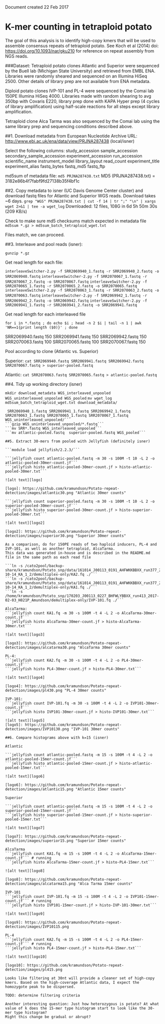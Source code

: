 Document created 22 Feb 2017

# K-mer counting in tetraploid potato

The goal of this analysis is to identify high-copy kmers that will be used to assemble consensus repeats of tetraploid potato.
See Koch et al (2014) doi: https://doi.org/10.1093/nar/gku210 for reference on repeat assembly from NGS reads.

###Dataset: Tetraploid potato clones Atlantic and Superior were sequenced by the Buell lab (Michigan State University) and retrieved from EMBL ENA. Libraries were randomly sheared
and sequenced on an Illumina HiSeq 2500. Other details of library prep are not available from ENA metadata.

Diploid potato clones IVP-101 and PL-4 were sequenced by the Comai lab 150PE Illumina HiSeq 4000. Libraries made with random shearing to avg 350bp with Covaris E220,
library prep done with KAPA Hyper prep (4 cycles of library amplification) using half-scale reactions for all steps except library amplification.

Tetraploid clone Alca Tarma was also sequenced by the Comai lab using the same library prep and sequencing conditions described above. 

##1. Download metadata from European Nucleotide Archive URL: http://www.ebi.ac.uk/ena/data/view/PRJNA287438 (local/isner)

Select the following columns:
study_accession
sample_accession
secondary_sample_accession
experiment_accession
run_accession
scientific_name
instrument_model
library_layout
read_count
experiment_title
experiment_alias
fastq_bytes
fastq_md5
fastq_ftp

md5sum of metadata file:
```md5 PRJNA287438.txt```
MD5 (PRJNA287438.txt) = 3182e86b4f7fabf9fd27138b35f4bf1c

##2. Copy metadata to isner (UC Davis Genome Center cluster) and download fastq files for Atlantic and Superior WGS reads. Download takes ~6 days.
```grep "WGS" PRJNA287438.txt | cut -f 14 | tr ";" "\n" | xargs wget 2>&1 | tee -a wget_log```
Downloaded: 12 files, 108G in 6d 5h 50m 30s (209 KB/s)

Check to make sure md5 checksums match expected in metadata file
```md5sum *.gz > md5sum_batch_tetraploid_wget.txt```

Files match, we can proceed.

##3. Interleave and pool reads (isner):

```gunzip *.gz```

Get read length for each file:

```interleaveSwitcher-2.py -f SRR2069940_1.fastq -r SRR2069940_2.fastq -o SRR2069940.fastq```
```interleaveSwitcher-2.py -f SRR2070067_1.fastq -r SRR2070067_2.fastq -o SRR2070067.fastq```
```interleaveSwitcher-2.py -f SRR2070065_1.fastq -r SRR2070065_2.fastq -o SRR2070065.fastq```
```interleaveSwitcher-2.py -f SRR2070063_1.fastq -r SRR2070063_2.fastq -o SRR2070063.fastq```
```interleaveSwitcher-2.py -f SRR2069942_1.fastq -r SRR2069942_2.fastq -o SRR2069942.fastq```
```interleaveSwitcher-2.py -f SRR2069941_1.fastq -r SRR2069941_2.fastq -o SRR2069941.fastq```

Get read length for each interleaved file

```for i in *.fastq ; do echo $i ; head -n 2 $i | tail -n 1 | awk 'NR==1{print length ($0)}' ; done```

SRR2069940.fastq
150
SRR2069941.fastq
150
SRR2069942.fastq
150
SRR2070063.fastq
100
SRR2070065.fastq
100
SRR2070067.fastq
150

Pool according to clone (Atlantic vs. Superior)

Superior:
```cat SRR2069940.fastq SRR2069941.fastq SRR2069942.fastq SRR2070067.fastq > superior-pooled.fastq```

Atlantic:
```cat SRR2070063.fastq SRR2070065.fastq > atlantic-pooled.fastq```

##4. Tidy up working directory (isner)

```mkdir download_metadata WGS_interleaved_unpooled WGS_uninterleaved_unpooled WGS_pooled```
```mv wget_log md5sum_batch_tetraploid_wget.txt download_metadata/```
```mv SRR2069940_2.fastq SRR2069941_2.fastq SRR2069942_2.fastq SRR2070063_2.fastq SRR2070065_2.fastq SRR2070067_2.fastq \
 SRR2069940_1.fastq SRR2069941_1.fastq SRR2069942_1.fastq SRR2070063_1.fastq SRR2070065_1.fastq SRR2070067_1.fastq WGS_uninterleaved_unpooled/```
```gzip WGS_uninterleaved_unpooled/*.fastq```
```mv SRR*.fastq WGS_interleaved_unpooled```
```mv atlantic-pooled.fastq  superior-pooled.fastq WGS_pooled```

##5. Extract 30-mers from pooled with Jellyfish (definitely isner)

```module load jellyfish/2.2.3/```

```jellyfish count atlantic-pooled.fastq -m 30 -s 100M -t 10 -L 2 -o atlantic-pooled-30mer-count.jf```
```jellyfish histo atlantic-pooled-30mer-count.jf > histo-atlantic-pooled-30mer.txt```

![alt text][logo]

[logo]: https://github.com/kramundson/Potato-repeat-detection/images/atlantic30.png "Atlantic 30mer counts"

```jellyfish count superior-pooled.fastq -m 30 -s 100M -t 10 -L 2 -o superior-pooled-30mer-count.jf```
```jellyfish histo superior-pooled-30mer-count.jf > histo-superior-pooled-30mer.txt```

![alt text][logo2]

[logo2]: https://github.com/kramundson/Potato-repeat-detection/images/superior30.png "Superior 30mer counts"

As a comparison, do for 150PE reads of two haploid inducers, PL-4 and IVP-101, as well as another tetraploid, AlcaTarma.
This data was generated in-house and is described in the README.md file in the same path as each read file

```ln -s /cato2pool/backup-share/kramundson/Potato_snp/data/161014_J00113_0191_AHFWKKBBXX_run377_2016-10-14_KA_1_2/demultiplex-only/KA2.fq ./```
```ln -s /cato2pool/backup-share/kramundson/Potato_snp/data/161014_J00113_0191_AHFWKKBBXX_run377_2016-10-14_KA_1_2/demultiplex-only/KA1.fq ./```
```ln -s /home/kramundson/Potato_snp/170203_J00113_0227_BHFWLYBBXX_run413_2017-02-03_H821P_Amundson/demultiplex-only/IVP-101.fq ./```

AlcaTarma:
```jellyfish count KA1.fq -m 30 -s 100M -t 4 -L 2 -o AlcaTarma-30mer-count.jf```
```jellyfish histo AlcaTarma-30mer-count.jf > histo-AlcaTarma-30mer.txt```

![alt text][logo3]

[logo3]: https://github.com/kramundson/Potato-repeat-detection/images/alcatarma30.png "AlcaTarma 30mer counts"

PL-4:
```jellyfish count KA2.fq -m 30 -s 100M -t 4 -L 2 -o PL4-30mer-count.jf```
```jellyfish histo PL4-30mer-count.jf > histo-PL4-30mer.txt```

![alt text][logo4]

[logo4]: https://github.com/kramundson/Potato-repeat-detection/images/pl430.png "PL-4 30mer counts"

IVP-101:
```jellyfish count IVP-101.fq -m 30 -s 100M -t 4 -L 2 -o IVP101-30mer-count.jf```
```jellyfish histo IVP101-30mer-count.jf > histo-IVP101-30mer.txt```

![alt text][logo5]
[logo5]: https://github.com/kramundson/Potato-repeat-detection/images/IVP10130.png "IVP-101 30mer counts"

##6. Compare histograms above with k=15 (isner)

Atlantic

```jellyfish count atlantic-pooled.fastq -m 15 -s 100M -t 4 -L 2 -o atlantic-pooled-15mer-count.jf```
```jellyfish histo atlantic-pooled-15mer-count.jf > histo-atlantic-pooled-15mer.txt```

![alt text][logo6]

[logo6]: https://github.com/kramundson/Potato-repeat-detection/images/atlantic15.png "Atlantic 15mer counts"

Superior

```jellyfish count atlantic-pooled.fastq -m 15 -s 100M -t 4 -L 2 -o superior-pooled-15mer-count.jf```
```jellyfish histo superior-pooled-15mer-count.jf > histo-superior-pooled-15mer.txt```

![alt text][logo7]

[logo7]: https://github.com/kramundson/Potato-repeat-detection/images/superior15.png "Superior 15mer counts"

AlcaTarma
```jellyfish count KA1.fq -m 15 -s 100M -t 4 -L 2 -o AlcaTarma-15mer-count.jf``` # running
```jellyfish histo AlcaTarma-15mer-count.jf > histo-PL4-15mer.txt```

![alt text][logo8]

[logo8]: https://github.com/kramundson/Potato-repeat-detection/images/alcatarma15.png "Alca Tarma 15mer counts"

IVP-101
```jellyfish count IVP-101.fq -m 15 -s 100M -t 4 -L 2 -o IVP101-15mer-count.jf``` # running
```jellyfish histo IVP101-15mer-count.jf > histo-IVP-101-30mer.txt```

![alt text][logo9]

[logo9]: https://github.com/kramundson/Potato-repeat-detection/images/IVP10115.png

PL-4
```jellyfish count KA2.fq -m 15 -s 100M -t 4 -L 2 -o PL4-15mer-count.jf``` # running
```jellyfish histo PL4-15mer-count.jf > histo-PL4-15mer.txt```

![alt text][logo10]

[logo10]: https://github.com/kramundson/Potato-repeat-detection/images/pl415.png

Looks like filtering at 30nt will provide a cleaner set of high-copy kmers. Based on the high-coverage Atlantic data, I expect the homozygote peak to be dispersed.

TODO: determine filtering criteria

Another interesting question: Just how heterozygous is potato? At what value of k does the 15-mer type histogram start to look like the 30-mer type histogram?
Might this change be gradual or abrupt?
